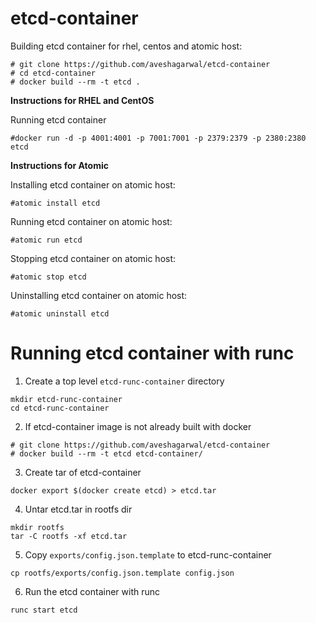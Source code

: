 # etcd-container

Building etcd container for rhel, centos and atomic host:

```
# git clone https://github.com/aveshagarwal/etcd-container
# cd etcd-container
# docker build --rm -t etcd .
```
**Instructions for RHEL and CentOS**

Running etcd container

```
#docker run -d -p 4001:4001 -p 7001:7001 -p 2379:2379 -p 2380:2380 etcd
```

**Instructions for Atomic**

Installing etcd container on atomic host:

```
#atomic install etcd
```

Running etcd container on atomic host:

```
#atomic run etcd
```

Stopping etcd container on atomic host:

```
#atomic stop etcd
```

Uninstalling etcd container on atomic host:

```
#atomic uninstall etcd
```
# Running etcd container with runc

1. Create a top level `etcd-runc-container` directory

```
mkdir etcd-runc-container
cd etcd-runc-container
```

2. If etcd-container image is not already built with docker

```
# git clone https://github.com/aveshagarwal/etcd-container
# docker build --rm -t etcd etcd-container/
```
3. Create tar of etcd-container

```
docker export $(docker create etcd) > etcd.tar
```

4. Untar etcd.tar in rootfs dir 

```
mkdir rootfs
tar -C rootfs -xf etcd.tar
```

5. Copy `exports/config.json.template` to etcd-runc-container

```
cp rootfs/exports/config.json.template config.json
```

6. Run the etcd container with runc

```
runc start etcd
```
